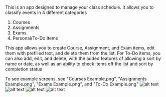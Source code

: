 This is an app designed to manage your class schedule. It allows you to classify events in 4 different categories
1. Courses
2. Assignments
3. Exams
4. Personal/To-Do Items

This app allows you to create Course, Assignment, and Exam items, edit them with prefilled text, and delete them from the list.
For To-Do items, you can also add, edit, and delete, with the added features of allowing a sort by name or date, as well as an ability to check items off the list and sort by completion status

To see example screens, see "Courses Example.png", "Assignments Example.png", "Exams Example.png", and "To-Do Example.png"
![alt text](https://github.com/matthewhogan22/Class-Scheduler-App/blob/main/Courses%20Example.png?raw=true)
![alt text](https://github.com/matthewhogan22/Class-Scheduler-App/blob/main/Assignments%20Example.png?raw=true)
![alt text](https://github.com/matthewhogan22/Class-Scheduler-App/blob/main/Exams%20Example.png?raw=true)
![alt text](https://github.com/matthewhogan22/Class-Scheduler-App/blob/main/To-Do%20Example.png?raw=true)
